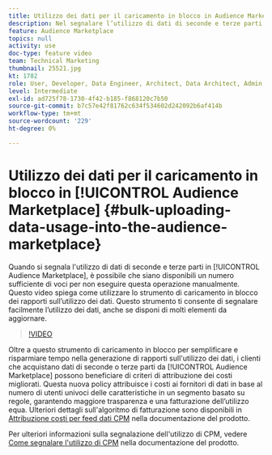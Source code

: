 ```yaml
---
title: Utilizzo dei dati per il caricamento in blocco in Audience Marketplace
description: Nel segnalare l’utilizzo di dati di seconde e terze parti nell’Audience Marketplace, potresti avere un numero sufficiente di voci per non volerle fare a mano. Questo video illustra come utilizzare lo strumento di caricamento in blocco dei rapporti sull’utilizzo dei dati, in modo da poter segnalare facilmente l’utilizzo dei dati, anche in presenza di numerosi elementi da aggiornare.
feature: Audience Marketplace
topics: null
activity: use
doc-type: feature video
team: Technical Marketing
thumbnail: 25521.jpg
kt: 1782
role: User, Developer, Data Engineer, Architect, Data Architect, Admin, Leader
level: Intermediate
exl-id: ad725f78-1730-4f42-b185-f868120c7b50
source-git-commit: b7c57e42f81762c634f534602d242092b6af414b
workflow-type: tm+mt
source-wordcount: '229'
ht-degree: 0%

---
```


# Utilizzo dei dati per il caricamento in blocco in [!UICONTROL Audience Marketplace] {#bulk-uploading-data-usage-into-the-audience-marketplace}

Quando si segnala l&#39;utilizzo di dati di seconde e terze parti in [!UICONTROL Audience Marketplace], è possibile che siano disponibili un numero sufficiente di voci per non eseguire questa operazione manualmente. Questo video spiega come utilizzare lo strumento di caricamento in blocco dei rapporti sull’utilizzo dei dati. Questo strumento ti consente di segnalare facilmente l’utilizzo dei dati, anche se disponi di molti elementi da aggiornare.

>[!VIDEO](https://video.tv.adobe.com/v/25521/?quality=12)

Oltre a questo strumento di caricamento in blocco per semplificare e risparmiare tempo nella generazione di rapporti sull&#39;utilizzo dei dati, i clienti che acquistano dati di seconde o terze parti da [!UICONTROL Audience Marketplace] possono beneficiare di criteri di attribuzione dei costi migliorati. Questa nuova policy attribuisce i costi ai fornitori di dati in base al numero di utenti univoci delle caratteristiche in un segmento basato su regole, garantendo maggiore trasparenza e una fatturazione dell’utilizzo equa.
Ulteriori dettagli sull&#39;algoritmo di fatturazione sono disponibili in [Attribuzione costi per feed dati CPM](https://experiencecloud.adobe.com/resources/help/en_US/aam/marketplace_cpm_billing.html) nella documentazione del prodotto.

Per ulteriori informazioni sulla segnalazione dell&#39;utilizzo di CPM, vedere [Come segnalare l&#39;utilizzo di CPM](https://experiencecloud.adobe.com/resources/help/en_US/aam/t_marketplace_report_cpm_usage.html) nella documentazione del prodotto.
